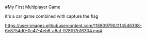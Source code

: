 #My First Multiplayer Game

it's a car game combined with capture the flag


https://user-images.githubusercontent.com/118809790/214546398-6e8754d0-0c47-4eb6-a6af-978f97b16304.mp4

